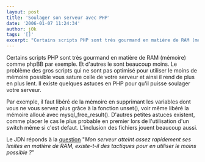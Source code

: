 ```yaml
---
layout: post
title: 'Soulager son serveur avec PHP'
date: '2006-01-07 11:24:34'
author: j0k
tags: '[]'
excerpt: "Certains scripts PHP sont très gourmand en matière de RAM (mémoire) comme phpBB par exemple. Et d'autres le sont beaucoup moins.     \nLe problème des gros scripts qui ne sont pas optimisé pour utiliser le moins de mémoire possible vous sature celle de votre serveur et ainsi il rend de plus en plus lent. Il existe quelques astuces en PHP pour qu'il puisse soulager      …"
---
```


Certains scripts PHP sont très gourmand en matière de RAM (mémoire) comme phpBB par exemple. Et d'autres le sont beaucoup moins.
Le problème des gros scripts qui ne sont pas optimisé pour utiliser le moins de mémoire possible vous sature celle de votre serveur et ainsi il rend de plus en plus lent. Il existe quelques astuces en PHP pour qu'il puisse soulager votre serveur.

Par exemple, il faut libéré de la mémoire en supprimant les variables dont vous ne vous servez plus grâce à la fonction unset(), voir même libéré la mémoire alloué avec mysql_free_result(). D'autres petites astuces existent, comme placer le cas le plus probable en premier lors de l'utilisation d'un switch même si c'est defaut. L'inclusion des fichiers jouent beaucoup aussi.

Le JDN réponds à la [question](http://developpeur.journaldunet.com/tutoriel/php/060106-php-conseils-optimisation-memoire.shtml) &quot;*Mon serveur atteint assez rapidement ses limites en matière de RAM, existe-t-il des tactiques pour en utiliser le moins possible ?*&quot;
